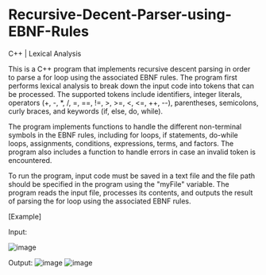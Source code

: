 # Recursive-Decent-Parser-using-EBNF-Rules
C++ | Lexical Analysis

This is a C++ program that implements recursive descent parsing in order to parse a for loop using the associated EBNF rules. The program first performs lexical analysis to break down the input code into tokens that can be processed. The supported tokens include identifiers, integer literals, operators (+, -, *, /, =, ==, !=, >, >=, <, <=, ++, --), parentheses, semicolons, curly braces, and keywords (if, else, do, while).

The program implements functions to handle the different non-terminal symbols in the EBNF rules, including for loops, if statements, do-while loops, assignments, conditions, expressions, terms, and factors. The program also includes a function to handle errors in case an invalid token is encountered.

To run the program, input code must be saved in a text file and the file path should be specified in the program using the "myFile" variable. The program reads the input file, processes its contents, and outputs the result of parsing the for loop using the associated EBNF rules.

[Example]

Input: 

![image](https://user-images.githubusercontent.com/100010326/236336975-ccf94859-4a4c-4db9-a8ce-451858d33c05.png)

Output: ![image](https://user-images.githubusercontent.com/100010326/236337080-ab9ba465-491e-4dce-bfd6-803891c2eb62.png) ![image](https://user-images.githubusercontent.com/100010326/236337090-432ada2b-b509-4e17-bc8b-4133c20950e3.png)

